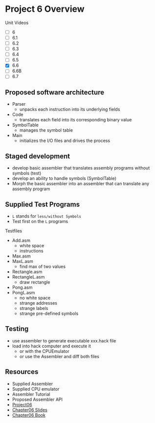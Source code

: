 # Project 6 Overview

Unit Videos
- [ ] 6
- [ ] 6.1
- [ ] 6.2
- [ ] 6.3
- [ ] 6.4
- [ ] 6.5
- [X] 6.6
- [ ] 6.6B
- [ ] 6.7

## Proposed software architecture

- Parser
  - unpacks each instruction into its underlying fields
- Code
  - translates each field into its corresponding binary value
- SymbolTable
  - manages the symbol table
- Main
  - initializes the I/O files and drives the process

## Staged development

- develop basic assembler that translates assembly programs without symbols (test)
- develop an ability to handle symbols (SymbolTable)
- Morph the basic assembler into an assembler that can translate any assembly program

## Supplied Test Programs

- `L` stands for `less/without Symbols`
- Test first on the `L` programs

Testfiles
- Add.asm
  - white space
  - instructions
- Max.asm
- MaxL.asm
  - find max of two values
- Rectangle.asm
- RectangleL.asm
  - draw rectangle
- Pong.asm
- PongL.asm
  - no white space
  - strange addresses
  - strange labels
  - strange pre-defined symbols

## Testing

- use assembler to generate executable xxx.hack file
- load into hack computer and execute it
  - or with the CPUEmulator
  - or use the Assembler and diff both files


## Resources

- Supplied Assembler
- Supplied CPU emulator
- Assembler Tutorial
- Proposed Assembler API
- [Project06](https://www.nand2tetris.org/project06)
- [Chapter06 Slides](https://drive.google.com/file/d/1uKGRMnL-gqk9DsgeN50z0EpHoSMWe6F5/view)
- [Chapter06 Book](https://www.nand2tetris.org/_files/ugd/44046b_89a8e226476741a3b7c5204575b8a0b2.pdf)

